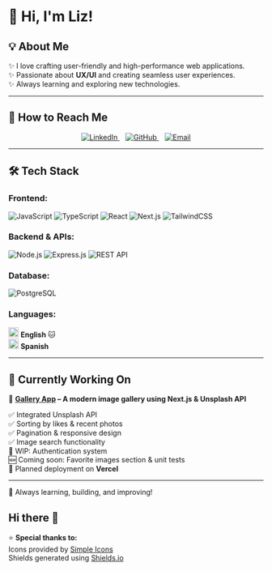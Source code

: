 # 👋 Hi, I'm Liz!  

## 💡 About Me  
✨ I love crafting user-friendly and high-performance web applications.  
✨ Passionate about **UX/UI** and creating seamless user experiences.  
✨ Always learning and exploring new technologies.  

---

## 📩 How to Reach Me  

<p align="center">
  <a href="https://www.linkedin.com/in/lizethpatino/">
    <img src="https://img.shields.io/badge/LinkedIn-0A66C2?style=for-the-badge&logo=linkedin&logoColor=white" alt="LinkedIn">
  </a>
  &nbsp;&nbsp;
  <a href="https://github.com/LizethPatino">
    <img src="https://img.shields.io/badge/GitHub-181717?style=for-the-badge&logo=github&logoColor=white" alt="GitHub">
  </a>
  &nbsp;&nbsp;
  <a href="mailto:lizethpatinom@gmail.com">
    <img src="https://img.shields.io/badge/Email-D14836?style=for-the-badge&logo=gmail&logoColor=white" alt="Email">
  </a>
</p>

---

## 🛠️ Tech Stack  

### Frontend:      
![JavaScript](https://img.shields.io/badge/JavaScript-F7DF1E?style=for-the-badge&logo=javascript&logoColor=black)
![TypeScript](https://img.shields.io/badge/TypeScript-3178C6?style=for-the-badge&logo=typescript&logoColor=white)
![React](https://img.shields.io/badge/React-61DAFB?style=for-the-badge&logo=react&logoColor=black)
![Next.js](https://img.shields.io/badge/Next.js-000000?style=for-the-badge&logo=nextdotjs&logoColor=white)
![TailwindCSS](https://img.shields.io/badge/TailwindCSS-06B6D4?style=for-the-badge&logo=tailwindcss&logoColor=white)

### Backend & APIs:
![Node.js](https://img.shields.io/badge/Node.js-339933?style=for-the-badge&logo=nodedotjs&logoColor=white)
![Express.js](https://img.shields.io/badge/Express.js-000000?style=for-the-badge&logo=express&logoColor=white)
![REST API](https://img.shields.io/badge/REST-02569B?style=for-the-badge&logo=rest&logoColor=white)

### Database:
![PostgreSQL](https://img.shields.io/badge/PostgreSQL-336791?style=for-the-badge&logo=postgresql&logoColor=white)

### Languages:    
<img src="https://flagcdn.com/w40/gb.png" width="20"/> **English** 🐱  
<img src="https://flagcdn.com/w40/co.png" width="20"/> **Spanish**  

---

## 📌 Currently Working On  

🌟 **[Gallery App](https://github.com/LizethPatino/gallery-next) – A modern image gallery using Next.js & Unsplash API**  

✅ Integrated Unsplash API  
✅ Sorting by likes & recent photos  
✅ Pagination & responsive design  
✅ Image search functionality  
🔄 WIP: Authentication system  
🆕 Coming soon: Favorite images section & unit tests  
🚀 Planned deployment on **Vercel**  

---

🚀 Always learning, building, and improving!  
## Hi there 👋

⭐ **Special thanks to:**    
  Icons provided by [Simple Icons](https://simpleicons.org/)  
  Shields generated using [Shields.io](https://shields.io/)

<!--
**LizethPatino/LizethPatino** is a ✨ _special_ ✨ repository because its `README.md` (this file) appears on your GitHub profile.

Here are some ideas to get you started:

- 🔭 I’m currently working on ...
- 🌱 I’m currently learning ...
- 👯 I’m looking to collaborate on ...
- 🤔 I’m looking for help with ...
- 💬 Ask me about ...
- 📫 How to reach me: ...
- 😄 Pronouns: ...
- ⚡ Fun fact: ...
-->
